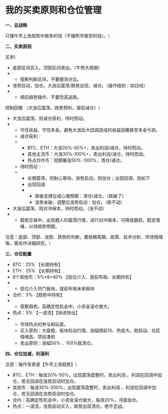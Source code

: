 # 我的买卖原则和仓位管理

**一、总战略**

只赚牛市上涨趋势中做多的钱（不赚熊市做空的钱）。\


**二、买卖原则**

买卖\


* 底部区间买入。顶部区间卖出。（牛熊大周期）
*
  * 观察判断区间，不要臆测点位。
* 涨势启动，加仓。大涨后震荡/跌势出现，减仓。（操作级别：如日线）
*
  * 顺应趋势操作、不要恐高追跌。

控制回撤 （大涨后震荡，跌势预判，提前减仓）\


* 大涨后震荡，则减仓获利，待时而动。&#x20;
*
  * 守住收益，守住本金。避免大涨后大回调造成的收益回撤甚至本金亏损。
  * 减仓获利：
  *
    * BTC、ETH：大涨20%-50%+，卖出利润/减仓，待时而动。
    * 其他主流币：大涨30%-100%+，卖出利润/减仓，待时而动。
    * 热点炒作币：短期暴涨50% -500%，清仓/减仓。
  * 待时而动：
  *
    * 长期震荡，则耐心等待。涨势启动，则加仓；出现回调，则如下
    * 出现回调
    *
      * 跌破支撑位或心理预期：清仓/减仓。（跌破了）
      * 涨势未破，调整后涨势启动：加仓。（跌不动）
* 大涨后震荡，则对冲保本，待时而动。（涨不动）
*
  * 趋势交易中，出现磨人的震荡行情，进行对冲保本，可降低磨损，稳定情绪，以待趋势明朗。

注意：底部、顶部、涨势、跌势的判断，要依赖周期、政策、技术分析、市场情绪等。需另作详细研究。\


**三、仓位配置**

* BTC：25% 【长期持有】
* ETH：25% 【长期持有】
* 8个其他币：5%\*8=40% 【低位介入、提前布局、长期持有】
*
  * 低位介入热门板块，提前布局未来板块
* 合约：5% 【趋势中持有】
*
  * 观察趋势。高确定性机会中，小资金滚仓做大。
* 热点：5% 【一波流】【快进快出】
*
  * 市场热点的参与和玩耍。
  * 买入原则：大盘稳、板块轮动行情、涨幅榜前10、热度大、刚启动、社区情绪高、项目凑和
  * 卖出原则：涨幅50% 、100%就清仓。

**四、仓位加减，利滚利**

注意：操作背景是【牛市上涨趋势】\


* BTC、ETH：每涨20%-50%，出现震荡盘整时，卖出利润 。利润在回调中加仓，若无回调在涨势启动时加仓。
* 其他币：每涨30%-200%，出现震荡盘整时，卖出利润 。利润在回调中加仓，若无回调在涨势启动时加仓。
* 合约：高确定性机会中，小资金滚仓做大，每涨20%，浮盈加仓。
* 热点：一波流，涨势启动买入，跌势出现清仓，绝不恋战。
